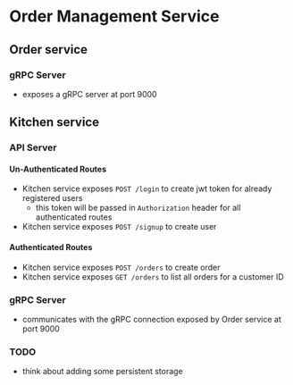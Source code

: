 # Order Management Service

## Order service

### gRPC Server

- exposes a gRPC server at port 9000

## Kitchen service

### API Server

#### Un-Authenticated Routes

- Kitchen service exposes `POST /login` to create jwt token for already registered users
  - this token will be passed in `Authorization` header for all authenticated routes
- Kitchen service exposes `POST /signup` to create user

#### Authenticated Routes

- Kitchen service exposes `POST /orders` to create order
- Kitchen service exposes `GET /orders` to list all orders for a customer ID

### gRPC Server

- communicates with the gRPC connection exposed by Order service at port 9000

### TODO

- think about adding some persistent storage
